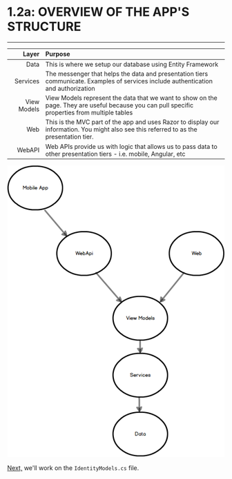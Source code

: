# 1.2a: OVERVIEW OF THE APP'S STRUCTURE
---
| **Layer** | **Purpose** |
|--:|:--|
| Data | This is where we setup our database using Entity Framework |
| Services | The messenger that helps the data and presentation tiers communicate. Examples of services include authentication and authorization |
| View Models | View Models represent the data that we want to show on the page. They are useful because you can pull specific properties from multiple tables |
| Web | This is the MVC part of the app and uses Razor to display our information. You might also see this referred to as the presentation tier. |
| WebAPI | Web APIs provide us with logic that allows us to pass data to other presentation tiers - i.e. mobile, Angular, etc |

![App Structure](../assets/1.4-A.png)

[Next,](2-IdentityModel/2.0-IdentityModel.md) we'll work on the `IdentityModels.cs` file.